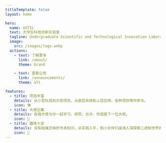 ```yaml
---
titleTemplate: false
layout: home

hero:
  name: USTIL
  text: 大学生科技创新实验室
  tagline: Undergraduate Scientific and Technological Innovation Laboratory
  image:
    src: /images/logo.webp
  actions:
    - text: 了解更多
      link: /about/
      theme: brand

    - text: 查看公告
      link: /announcements/
      theme: alt

features:
  - title: 项目丰富
    details: 从小型玩具到大型项目，从底层系统到上层应用，各种项目等你参与。
    icon: 🛠
  - title: 大佬云集
    details: 各路大佬与你一起学习、研究，也许，你就是下一位大佬。
    icon: 🙇
  - title: 趣味十足
    details: 没有枯燥乏味的书本知识，从实践入手，和小伙伴们由浅入深探索二进制世界的奥秘。
    icon: 🤩
---
```

